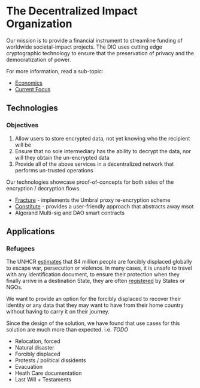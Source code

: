 # The Decentralized Impact Organization

Our mission is to provide a financial instrument to streamline funding of worldwide societal-impact
projects. The DIO uses cutting edge cryptographic technology to ensure that the preservation of
privacy and the democratization of power.

For more information, read a sub-topic:

- [Economics](./economics)
- [Current Focus](./current-focus)

## Technologies

### Objectives

1. Allow users to store encrypted data, not yet knowing who the recipient will be
2. Ensure that no sole intermediary has the ability to decrypt the data, nor will they obtain the un-encrypted data
3. Provide all of the above services in a decentralized network that performs un-trusted operations

Our technologies showcase proof-of-concepts for both sides of the
encryption / decryption flows.

- [Fracture] - implements the Umbral proxy re-encryption scheme
- [Constitute] - provides a user-friendly approach that abstracts away msot
- Algorand Multi-sig and DAO smart contracts

[Fracture]: https://github.com/fracture-labs/fracture
[Constitute]: https://github.com/fracture-labs/fracture

## Applications

### Refugees

The UNHCR [estimates] that 84 million people are forcibly displaced globally to escape war,
persecution or violence. In many cases, it is unsafe to travel with any identification document,
to ensure their protection when they finally arrive in a destination State, they are often
[registered] by States or NGOs.

We want to provide an option for the forcibly displaced to recover their identity or any data
that they may want to have from their home country without having to carry it on their journey.

Since the design of the solution, we have found that use cases for this solution are much more
than expected. i.e. _TODO_

[registered]: https://www.unhcr.org/registration.html
[estimates]: https://www.unhcr.org/refugee-statistics/

- Relocation, forced
- Natural disaster
- Forcibly displaced
- Protests / political dissidents
- Evacuation
- Heath Care documentation
- Last Will + Testaments
